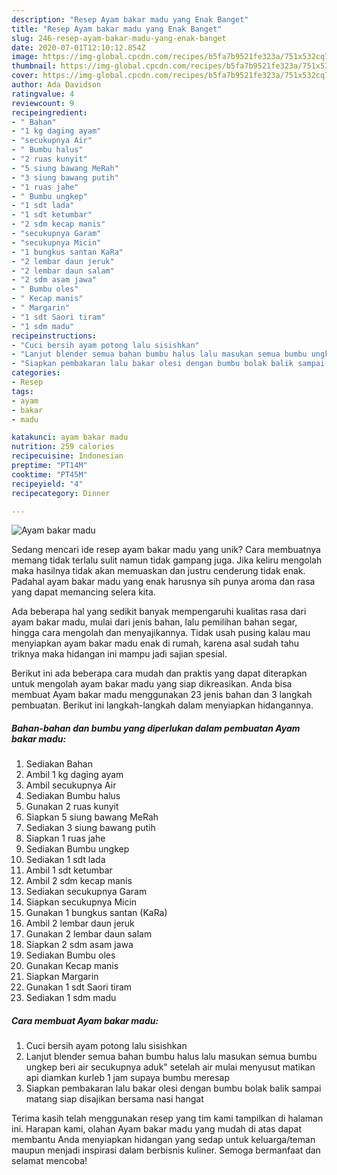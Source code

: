 ```yaml
---
description: "Resep Ayam bakar madu yang Enak Banget"
title: "Resep Ayam bakar madu yang Enak Banget"
slug: 246-resep-ayam-bakar-madu-yang-enak-banget
date: 2020-07-01T12:10:12.854Z
image: https://img-global.cpcdn.com/recipes/b5fa7b9521fe323a/751x532cq70/ayam-bakar-madu-foto-resep-utama.jpg
thumbnail: https://img-global.cpcdn.com/recipes/b5fa7b9521fe323a/751x532cq70/ayam-bakar-madu-foto-resep-utama.jpg
cover: https://img-global.cpcdn.com/recipes/b5fa7b9521fe323a/751x532cq70/ayam-bakar-madu-foto-resep-utama.jpg
author: Ada Davidson
ratingvalue: 4
reviewcount: 9
recipeingredient:
- " Bahan"
- "1 kg daging ayam"
- "secukupnya Air"
- " Bumbu halus"
- "2 ruas kunyit"
- "5 siung bawang MeRah"
- "3 siung bawang putih"
- "1 ruas jahe"
- " Bumbu ungkep"
- "1 sdt lada"
- "1 sdt ketumbar"
- "2 sdm kecap manis"
- "secukupnya Garam"
- "secukupnya Micin"
- "1 bungkus santan KaRa"
- "2 lembar daun jeruk"
- "2 lembar daun salam"
- "2 sdm asam jawa"
- " Bumbu oles"
- " Kecap manis"
- " Margarin"
- "1 sdt Saori tiram"
- "1 sdm madu"
recipeinstructions:
- "Cuci bersih ayam potong lalu sisishkan"
- "Lanjut blender semua bahan bumbu halus lalu masukan semua bumbu ungkep beri air secukupnya aduk&#34; setelah air mulai menyusut matikan api diamkan kurleb 1 jam supaya bumbu meresap"
- "Siapkan pembakaran lalu bakar olesi dengan bumbu bolak balik sampai matang siap disajikan bersama nasi hangat"
categories:
- Resep
tags:
- ayam
- bakar
- madu

katakunci: ayam bakar madu 
nutrition: 259 calories
recipecuisine: Indonesian
preptime: "PT14M"
cooktime: "PT45M"
recipeyield: "4"
recipecategory: Dinner

---
```



![Ayam bakar madu](https://img-global.cpcdn.com/recipes/b5fa7b9521fe323a/751x532cq70/ayam-bakar-madu-foto-resep-utama.jpg)

Sedang mencari ide resep ayam bakar madu yang unik? Cara membuatnya memang tidak terlalu sulit namun tidak gampang juga. Jika keliru mengolah maka hasilnya tidak akan memuaskan dan justru cenderung tidak enak. Padahal ayam bakar madu yang enak harusnya sih punya aroma dan rasa yang dapat memancing selera kita.

Ada beberapa hal yang sedikit banyak mempengaruhi kualitas rasa dari ayam bakar madu, mulai dari jenis bahan, lalu pemilihan bahan segar, hingga cara mengolah dan menyajikannya. Tidak usah pusing kalau mau menyiapkan ayam bakar madu enak di rumah, karena asal sudah tahu triknya maka hidangan ini mampu jadi sajian spesial.




Berikut ini ada beberapa cara mudah dan praktis yang dapat diterapkan untuk mengolah ayam bakar madu yang siap dikreasikan. Anda bisa membuat Ayam bakar madu menggunakan 23 jenis bahan dan 3 langkah pembuatan. Berikut ini langkah-langkah dalam menyiapkan hidangannya.

<!--inarticleads1-->

##### Bahan-bahan dan bumbu yang diperlukan dalam pembuatan Ayam bakar madu:

1. Sediakan  Bahan
1. Ambil 1 kg daging ayam
1. Ambil secukupnya Air
1. Sediakan  Bumbu halus
1. Gunakan 2 ruas kunyit
1. Siapkan 5 siung bawang MeRah
1. Sediakan 3 siung bawang putih
1. Siapkan 1 ruas jahe
1. Sediakan  Bumbu ungkep
1. Sediakan 1 sdt lada
1. Ambil 1 sdt ketumbar
1. Ambil 2 sdm kecap manis
1. Sediakan secukupnya Garam
1. Siapkan secukupnya Micin
1. Gunakan 1 bungkus santan (KaRa)
1. Ambil 2 lembar daun jeruk
1. Gunakan 2 lembar daun salam
1. Siapkan 2 sdm asam jawa
1. Sediakan  Bumbu oles
1. Gunakan  Kecap manis
1. Siapkan  Margarin
1. Gunakan 1 sdt Saori tiram
1. Sediakan 1 sdm madu




<!--inarticleads2-->

##### Cara membuat Ayam bakar madu:

1. Cuci bersih ayam potong lalu sisishkan
1. Lanjut blender semua bahan bumbu halus lalu masukan semua bumbu ungkep beri air secukupnya aduk&#34; setelah air mulai menyusut matikan api diamkan kurleb 1 jam supaya bumbu meresap
1. Siapkan pembakaran lalu bakar olesi dengan bumbu bolak balik sampai matang siap disajikan bersama nasi hangat




Terima kasih telah menggunakan resep yang tim kami tampilkan di halaman ini. Harapan kami, olahan Ayam bakar madu yang mudah di atas dapat membantu Anda menyiapkan hidangan yang sedap untuk keluarga/teman maupun menjadi inspirasi dalam berbisnis kuliner. Semoga bermanfaat dan selamat mencoba!
